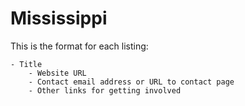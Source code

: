 # Mississippi

This is the format for each listing:

```
- Title
    - Website URL
    - Contact email address or URL to contact page
    - Other links for getting involved
```